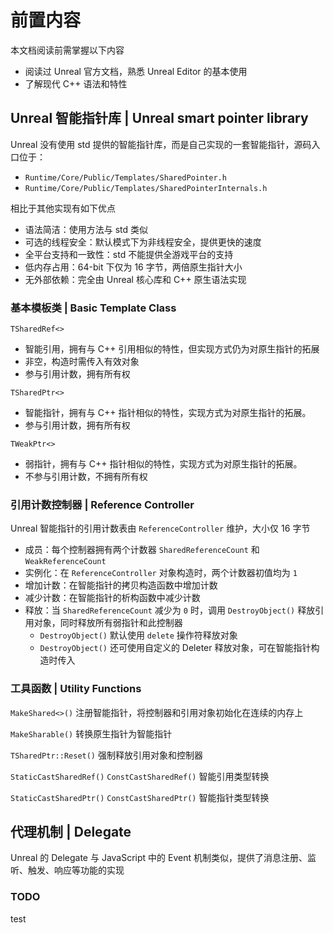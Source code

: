 # 前置内容

本文档阅读前需掌握以下内容

- 阅读过 Unreal 官方文档，熟悉 Unreal Editor 的基本使用
- 了解现代 C++ 语法和特性

## Unreal 智能指针库 | Unreal smart pointer library

Unreal 没有使用 std 提供的智能指针库，而是自己实现的一套智能指针，源码入口位于：

- `Runtime/Core/Public/Templates/SharedPointer.h`
- `Runtime/Core/Public/Templates/SharedPointerInternals.h`

相比于其他实现有如下优点

- 语法简洁：使用方法与 std 类似
- 可选的线程安全：默认模式下为非线程安全，提供更快的速度
- 全平台支持和一致性：std 不能提供全游戏平台的支持
- 低内存占用：64-bit 下仅为 16 字节，两倍原生指针大小
- 无外部依赖：完全由 Unreal 核心库和 C++ 原生语法实现

### 基本模板类 | Basic Template Class

`TSharedRef<>`

- 智能引用，拥有与 C++ 引用相似的特性，但实现方式仍为对原生指针的拓展
- 非空，构造时需传入有效对象
- 参与引用计数，拥有所有权

`TSharedPtr<>`

- 智能指针，拥有与 C++ 指针相似的特性，实现方式为对原生指针的拓展。
- 参与引用计数，拥有所有权

`TWeakPtr<>`

- 弱指针，拥有与 C++ 指针相似的特性，实现方式为对原生指针的拓展。
- 不参与引用计数，不拥有所有权

### 引用计数控制器 | Reference Controller

Unreal 智能指针的引用计数表由 `ReferenceController` 维护，大小仅 16 字节

- 成员：每个控制器拥有两个计数器 `SharedReferenceCount` 和 `WeakReferenceCount`
- 实例化：在 `ReferenceController` 对象构造时，两个计数器初值均为 `1`
- 增加计数：在智能指针的拷贝构造函数中增加计数
- 减少计数：在智能指针的析构函数中减少计数
- 释放：当 `SharedReferenceCount` 减少为 `0` 时，调用 `DestroyObject()` 释放引用对象，同时释放所有弱指针和此控制器
  - `DestroyObject()` 默认使用 `delete` 操作符释放对象
  - `DestroyObject()` 还可使用自定义的 Deleter 释放对象，可在智能指针构造时传入

### 工具函数 | Utility Functions

`MakeShared<>()` 注册智能指针，将控制器和引用对象初始化在连续的内存上

`MakeSharable()` 转换原生指针为智能指针

`TSharedPtr::Reset()` 强制释放引用对象和控制器

`StaticCastSharedRef()` `ConstCastSharedRef()` 智能引用类型转换

`StaticCastSharedPtr()` `ConstCastSharedPtr()` 智能指针类型转换

## 代理机制 | Delegate

Unreal 的 Delegate 与 JavaScript 中的 Event 机制类似，提供了消息注册、监听、触发、响应等功能的实现

### TODO

test
